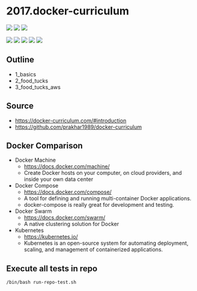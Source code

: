 # 2017.docker-curriculum

![](https://img.shields.io/badge/language-bash-blue)
![](https://img.shields.io/badge/technology-docker-blue)
![](https://img.shields.io/badge/development%20year-2020-orange)

![](https://img.shields.io/github/languages/top/shijiansu/2017.docker-curriculum)
![](https://img.shields.io/github/languages/count/shijiansu/2017.docker-curriculum)
![](https://img.shields.io/github/languages/code-size/shijiansu/2017.docker-curriculum)
![](https://img.shields.io/github/repo-size/shijiansu/2017.docker-curriculum)
![](https://img.shields.io/github/last-commit/shijiansu/2017.docker-curriculum?color=red)

## Outline

- 1_basics
- 2_food_tucks
- 3_food_tucks_aws

## Source

- https://docker-curriculum.com/#introduction
- https://github.com/prakhar1989/docker-curriculum

## Docker Comparison

- Docker Machine
  - https://docs.docker.com/machine/
  - Create Docker hosts on your computer, on cloud providers, and inside your own data center
- Docker Compose
  - https://docs.docker.com/compose/
  - A tool for defining and running multi-container Docker applications.
  - docker-compose is really great for development and testing.
- Docker Swarm
  - https://docs.docker.com/swarm/
  - A native clustering solution for Docker
- Kubernetes
  - https://kubernetes.io/
  - Kubernetes is an open-source system for automating deployment, scaling, and management of containerized applications.

## Execute all tests in repo

`/bin/bash run-repo-test.sh`
